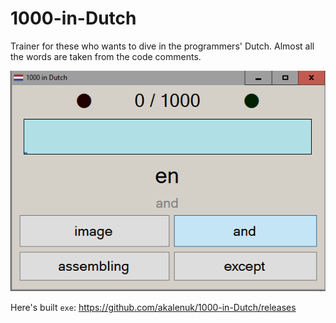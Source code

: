 # 1000-in-Dutch
Trainer for these who wants to dive in the programmers' Dutch. Almost all the words are taken from the code comments.

![screenshot](/screenshot.png "Main and only screen")

Here's built `exe`:
https://github.com/akalenuk/1000-in-Dutch/releases
